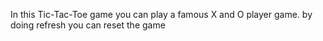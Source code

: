 In this Tic-Tac-Toe game you can play a famous X and O player game. by doing refresh you can reset the game
